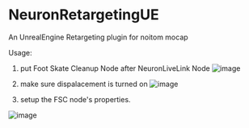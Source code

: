 # NeuronRetargetingUE
An UnrealEngine Retargeting plugin for noitom mocap

Usage:
1. put Foot Skate Cleanup Node after NeuronLiveLink Node
![image](https://user-images.githubusercontent.com/2877762/189868960-03788d9d-b07d-495a-9ed7-f644e161a4f5.png)

2. make sure dispalacement is turned on
![image](https://user-images.githubusercontent.com/2877762/190944771-4ad8e89d-451e-4069-a3f1-3b7775df38ff.png)

3. setup the FSC node's properties.

![image](https://user-images.githubusercontent.com/2877762/190944465-174dbe5f-7bd7-4730-b4ac-6008c4811c71.png)

